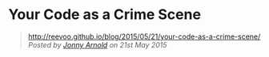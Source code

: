 # Your Code as a Crime Scene
> http://reevoo.github.io/blog/2015/05/21/your-code-as-a-crime-scene/
*Posted by [Jonny Arnold](/) on 21st May 2015*
